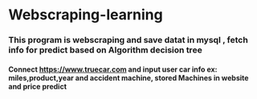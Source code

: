 # Webscraping-learning
### This program is webscraping and save datat in mysql , fetch info for predict based on Algorithm decision tree
#### Connect https://www.truecar.com and input user car info ex: miles,product,year and accident machine, stored Machines in website and price predict  
